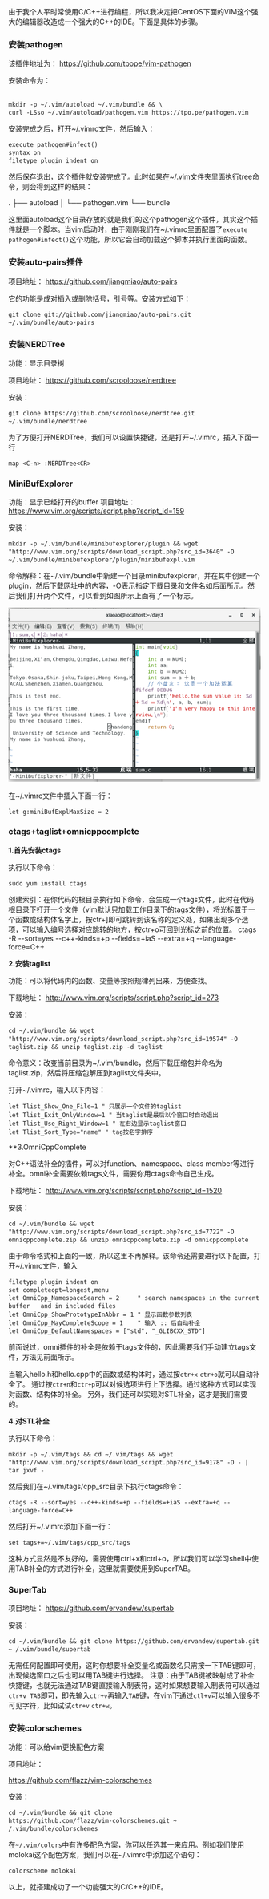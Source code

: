 ﻿由于我个人平时常使用C/C++进行编程，所以我决定把CentOS下面的VIM这个强大的编辑器改造成一个强大的C++的IDE。下面是具体的步骤。

### 安装pathogen
该插件地址为：
https://github.com/tpope/vim-pathogen

安装命令为：
```

mkdir -p ~/.vim/autoload ~/.vim/bundle && \
curl -LSso ~/.vim/autoload/pathogen.vim https://tpo.pe/pathogen.vim
```

安装完成之后，打开~/.vimrc文件，然后输入：
```
execute pathogen#infect()
syntax on
filetype plugin indent on
```
然后保存退出，这个插件就安装完成了。此时如果在~/.vim文件夹里面执行tree命令，则会得到这样的结果：


.
├── autoload
│   └── pathogen.vim
└── bundle

这里面autoload这个目录存放的就是我们的这个pathogen这个插件，其实这个插件就是一个脚本。当vim启动时，由于刚刚我们在~/.vimrc里面配置了`execute pathogen#infect()`这个功能，所以它会自动加载这个脚本并执行里面的函数。

### 安装auto-pairs插件

项目地址：
https://github.com/jiangmiao/auto-pairs

它的功能是成对插入或删除括号，引号等。安装方式如下：

```
git clone git://github.com/jiangmiao/auto-pairs.git ~/.vim/bundle/auto-pairs
```

### 安装NERDTree

功能：显示目录树

项目地址：
https://github.com/scrooloose/nerdtree

安装：
```
git clone https://github.com/scrooloose/nerdtree.git ~/.vim/bundle/nerdtree
```
为了方便打开NERDTree，我们可以设置快捷键，还是打开~/.vimrc，插入下面一行
```
map <C-n> :NERDTree<CR>
```

### MiniBufExplorer
功能：显示已经打开的buffer
项目地址：
https://www.vim.org/scripts/script.php?script_id=159

安装：
```
mkdir -p ~/.vim/bundle/minibufexplorer/plugin && wget "http://www.vim.org/scripts/download_script.php?src_id=3640" -O ~/.vim/bundle/minibufexplorer/plugin/minibufexpl.vim
```
命令解释：在~/.vim/bundle中新建一个目录minibufexplorer，并在其中创建一个plugin，然后下载网址中的内容，-O表示指定下载目录和文件名如后面所示。然后我们打开两个文件，可以看到如图所示上面有了一个标志。

![](https://raw.githubusercontent.com/dqhplhzz2008/Study-notes/master/linux/asset/minibufexplorer.png)

在~/.vimrc文件中插入下面一行：

```
let g:miniBufExplMaxSize = 2
```

### ctags+taglist+omnicppcomplete

**1.首先安装ctags**

执行以下命令：
```
sudo yum install ctags
```

创建索引：在你代码的根目录执行如下命令，会生成一个tags文件，此时在代码根目录下打开一个文件（vim默认只加载工作目录下的tags文件），将光标置于一个函数或结构体名字上，按ctr+]即可跳转到该名称的定义处，如果出现多个选项，可以输入编号选择对应跳转的地方，按ctr+o可回到光标之前的位置。
ctags -R --sort=yes --c++-kinds=+p --fields=+iaS --extra=+q --language-force=C++

**2.安装taglist**

功能：可以将代码内的函数、变量等按照规律列出来，方便查找。

下载地址：
http://www.vim.org/scripts/script.php?script_id=273

安装：
```
cd ~/.vim/bundle && wget "http://www.vim.org/scripts/download_script.php?src_id=19574" -O taglist.zip && unzip taglist.zip -d taglist
```
命令意义：改变当前目录为~/.vim/bundle，然后下载压缩包并命名为taglist.zip，然后将压缩包解压到taglist文件夹中。

打开~/.vimrc，输入以下内容：

```
let Tlist_Show_One_File=1 " 只展示一个文件的taglist
let Tlist_Exit_OnlyWindow=1 " 当taglist是最后以个窗口时自动退出
let Tlist_Use_Right_Window=1 " 在右边显示taglist窗口
let Tlist_Sort_Type="name" " tag按名字排序
```


**3.OmniCppComplete

对C++语法补全的插件，可以对function、namespace、class member等进行补全。omni补全需要依赖tags文件，需要你用ctags命令自己生成。

下载地址：
http://www.vim.org/scripts/script.php?script_id=1520

安装：
```
cd ~/.vim/bundle && wget "http://www.vim.org/scripts/download_script.php?src_id=7722" -O omnicppcomplete.zip && unzip omnicppcomplete.zip -d omnicppcomplete
```
由于命令格式和上面的一致，所以这里不再解释。该命令还需要进行以下配置，打开~/.vimrc文件，输入

```
filetype plugin indent on
set completeopt=longest,menu
let OmniCpp_NamespaceSearch = 2     " search namespaces in the current buffer   and in included files
let OmniCpp_ShowPrototypeInAbbr = 1 " 显示函数参数列表
let OmniCpp_MayCompleteScope = 1    " 输入 :: 后自动补全
let OmniCpp_DefaultNamespaces = ["std", "_GLIBCXX_STD"]
```

前面说过，omni插件的补全是依赖于tags文件的，因此需要我们手动建立tags文件，方法见前面所示。


当输入hello.h和hello.cpp中的函数或结构体时，通过按`ctr+x` `ctr+o`就可以自动补全了。
通过按`ctr+n`和`ctr+p`可以对候选项进行上下选择。通过这种方式可以实现对函数、结构体的补全。
另外，我们还可以实现对STL补全，这才是我们需要的。

**4.对STL补全**

执行以下命令：

```
mkdir -p ~/.vim/tags && cd ~/.vim/tags && wget "http://www.vim.org/scripts/download_script.php?src_id=9178" -O - | tar jxvf -
```
然后我们在~/.vim/tags/cpp_src目录下执行ctags命令：
```
ctags -R --sort=yes --c++-kinds=+p --fields=+iaS --extra=+q --language-force=C++
```

然后打开~/.vimrc添加下面一行：
```
set tags+=~/.vim/tags/cpp_src/tags
```
这种方式显然是不友好的，需要使用ctrl+x和ctrl+o，所以我们可以学习shell中使用TAB补全的方式进行补全，这里就需要使用到SuperTAB。

### SuperTab

项目地址：
https://github.com/ervandew/supertab

安装：

```
cd ~/.vim/bundle && git clone https://github.com/ervandew/supertab.git ~ /.vim/bundle/supertab
```

无需任何配置即可使用，这时你想要补全变量名或函数名只需按一下TAB键即可，出现候选窗口之后也可以用TAB键进行选择。
注意：由于TAB键被映射成了补全快捷键，也就无法通过TAB键直接输入制表符，这时如果想要输入制表符可以通过`ctr+v TAB`即可，即先输入`ctr+v`再输入`TAB`键，在vim下通过`ctl+v`可以输入很多不可见字符，比如试试`ctr+v` `ctr+w`。

### 安装colorschemes

功能：可以给vim更换配色方案

项目地址：

https://github.com/flazz/vim-colorschemes

安装：
```
cd ~/.vim/bundle && git clone 
https://github.com/flazz/vim-colorschemes.git ~ /.vim/bundle/colorschemes
```
在`~/.vim/colors`中有许多配色方案，你可以任选其一来应用。例如我们使用molokai这个配色方案，我们可以在~/.vimrc中添加这个语句：
```
colorscheme molokai
```

以上，就搭建成功了一个功能强大的C/C++的IDE。